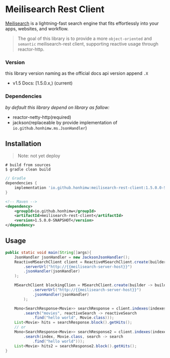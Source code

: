 # Meilisearch Rest Client

[Meilisearch](https://github.com/meilisearch/meilisearch) is a lightning-fast search engine that fits effortlessly into your apps, websites, and workflow.

> The goal of this library is to provide a more `object-oriented` and `semantic` meilisearch-rest client, supporting reactive usage through reactor-http.

### Version
this library version naming as the official docs api version append `.X`

- v1.5 Docs: [1.5.0.x,) (current)

### Dependencies

*by default this library depend on library as fallow:*

- reactor-netty-http(required)
- jackson(replaceable by provide implementation of `io.github.honhimw.ms.JsonHandler`)

## Installation

> Note: not yet deploy

```shell
# build from sources
$ gradle clean build
```

```groovy
// Gradle
dependencies {
    implementation 'io.github.honhimw:meilisearch-rest-client:1.5.0.0-SNAPSHOT'
}
```

```xml
<!-- Maven -->
<dependency>
    <groupId>io.github.honhimw</groupId>
    <artifactId>meilisearch-rest-client</artifactId>
    <version>1.5.0.0-SNAPSHOT</version>
</dependency>
```

## Usage

```java
public static void main(String[]args){
    JsonHandler jsonHandler = new JacksonJsonHandler();
    ReactiveMSearchClient client = ReactiveMSearchClient.create(builder -> builder
        .serverUrl("http://{{meilisearch-server-host}}")
        .jsonHandler(jsonHandler)
    );

    MSearchClient blockingClien = MSearchClient.create(builder -> builder
            .serverUrl("http://{{meilisearch-server-host}}")
            .jsonHandler(jsonHandler)
        );

    Mono<SearchResponse<Movie>> searchResponse = client.indexes(indexes -> indexes
        .search("movies", reactiveSearch -> reactiveSearch
            .find("hello world", Movie.class)));
    List<Movie> hits = searchResponse.block().getHits();
    // or
    Mono<SearchResponse<Movie>> searchResponse2 = client.indexes(indexes1 -> indexes1
        .search(index, Movie.class, search -> search
            .find("hello world")));
    List<Movie> hits2 = searchResponse2.block().getHits();
}
```